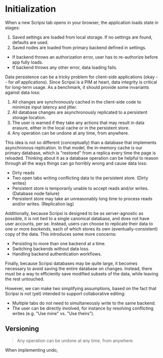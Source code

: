 # Initialization

When a new Scripsi tab opens in your browser, the application loads state in stages:

1. Saved settings are loaded from local storage. If no settings are found, defaults are used.
2. Saved nodes are loaded from primary backend defined in settings.
  - If backend throws an authorization error, user has to re-authorize before app fully loads.
  - If backend throws any other error, data loading fails.


Data persistence can be a tricky problem for client-side applications (okay -- for *all* applications). Since Scripsi is a PIM at heart, data integrity is critical for long-term usage. As a benchmark, it should provide some invariants against data loss:

1. All changes are synchronously cached in the client-side code to minimize input latency and jitter.
2. All database changes are asynchronously replicated to a persistent storage location.
3. The user is warned if they take any actions that may result in data erasure, either in the local cache or in the persistent store.
4. Any operation can be undone at any time, from anywhere.

This idea is not so different (conceptually) than a database that implements asynchronous replication. In that model, the in-memory cache is our primary database, which is "restored" from a replica every time the page is reloaded. Thinking about it as a database operation can be helpful to reason through all the ways things can go horribly wrong and cause data loss:

- Dirty reads
- Two open tabs writing conflicting data to the persistent store. (Dirty writes)
- Persistent store is temporarily unable to accept reads and/or writes. (Database node failure)
- Persistent store may take an unreasonably long time to process reads and/or writes. (Replication lag)

Additionally, because Scripsi is designed to be as server-agnostic as possible, it is not tied to a single canonical database, and does not have user accounts, per se. Instead, users can choose to replicate their data to one or more *backends*, each of which stores its own (eventually-consistent) copy of the data. This introduces some more concerns:

- Persisting to more than one backend at a time.
- Switching backends without data loss.
- Handling backend authentication workflows.

Finally, because Scripsi databases may be quite large, it becomes necessary to avoid saving the entire database on changes. Instead, there must be a way to efficiently save modified subsets of the data, while leaving the rest untouched.

However, we can make two simplifying assumptions, based on the fact that Scripsi is not (yet) intended to support collaborative editing:

- Multiple tabs do not need to simultaneously write to the same backend.
- The user can be directly involved, for instance by resolving conflicting writes (e.g. "Use mine" vs. "Use theirs").

## Versioning

> Any operation can be undone at any time, from anywhere.

When implementing undo, 
